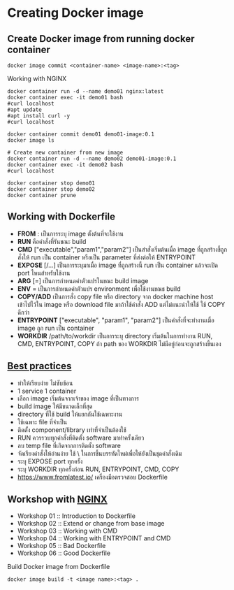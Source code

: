 # Creating Docker image

## Create Docker image from running docker container

```
docker image commit <container-name> <image-name>:<tag>
```

Working with NGINX
```
docker container run -d --name demo01 nginx:latest
docker container exec -it demo01 bash
#curl localhost
#apt update
#apt install curl -y
#curl localhost

docker container commit demo01 demo01-image:0.1
docker image ls

# Create new container from new image
docker container run -d --name demo02 demo01-image:0.1
docker container exec -it demo02 bash
#curl localhost

docker container stop demo01
docker container stop demo02
docker container prune
```

## Working with Dockerfile 
* **FROM** <image>:<tag> เป็นการระบุ image ตั้งต้นที่จะใช้งาน
* **RUN** <shell command> คือคำสั่งที่รันขณะ build
* **CMD** ["executable","param1","param2"] เป็นสำสั่งเริ่มต้นเมื่อ image ที่ถูกสร้างขึ้ถูกสั่งให้ run เป็น container หรือเป็น parameter ที่ส่งต่อให้ ENTRYPOINT
* **EXPOSE** <port> [<port>/<protocol>...] เป็นการระบุมาเมื่อ image ที่ถูกสร้างนี้ run เป็น container แล้วจะเปิด port ไหนสำหรับใช้งาน
* **ARG** <name>[=<default value>] เป็นการกำหนดค่าตัวแปรในขณะ build image
* **ENV** <key>=<value> เป็นการกำหนดค่าตัวแปร environment เพื่อใช้งานขณธ build
* **COPY/ADD** <source> <destination> เป็นการสั่ง copy file หรือ directory จาก docker machine host เข้าไปไว้ใน image หรือ download file มาถ้าใช้คำสั่ง ADD แต่ไม่แนะนำให้ใช้ ใช้ COPY ดีกว่า
* **ENTRYPOINT** ["executable", "param1", "param2"] เป็นคำสั่งที่จะทำงานเมื่อ image ถูก run เป็น container
* **WORKDIR** /path/to/workdir เป็นการระบุ directory เริ่มต้นในการทำงาน RUN, CMD, ENTRYPOINT, COPY ถ้า path ของ WORKDIR ไม่มีอยู่ก่อนจะถูกสร้างขึ้นเอง

## [Best practices](https://docs.docker.com/develop/develop-images/dockerfile_best-practices/)
* ทำให้เรียบง่าย ไม่ซับซ้อน
* 1 service 1 container
* เลือก image เริ่มต้นจากเจ้าของ image ที่เป็นทางการ
* build image ให้มีขนาดเล็กที่สุด
* directory ที่ใช้ build ให้แยกกันใช้เฉพาะงาน
* ใช้เฉพาะ file ที่จำเป็น
* ติดตั้ง component/library เท่าที่จำเป็นต้องใช้
* RUN ควรรวบทุกคำสั่งที่ติดตั้ง software มาทำครั้งเดียว
* ลบ temp file ที่เกิดจากการติดตั้ง software
* จัดเรียงคำสั่งให้อ่านง่าย ใช้ \ ในการขึ้นบรรทัดใหม่เพื่อให้ยังเป็นชุดคำสั่งเดิม
* ระบุ EXPOSE port ทุกครั้ง
* ระบุ WORKDIR ทุกครั้งก่อน RUN, ENTRYPOINT, CMD, COPY
* https://www.fromlatest.io/ เครื่องมือตรวจสอบ Dockerfile

## Workshop with [NGINX](https://hub.docker.com/_/nginx)
* Workshop 01 :: Introduction to Dockerfile
* Workshop 02 :: Extend or change from base image
* Workshop 03 :: Working with CMD
* Workshop 04 :: Working with ENTRYPOINT and CMD
* Workshop 05 :: Bad Dockerfile
* Workshop 06 :: Good Dockerfile

Build Docker image from Dockerfile
```
docker image build -t <image name>:<tag> .

```
